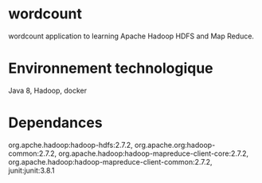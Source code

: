 # wordcount
wordcount application to learning Apache Hadoop HDFS and Map Reduce.

# Environnement technologique
Java 8, Hadoop, docker

# Dependances
org.apche.hadoop:hadoop-hdfs:2.7.2, org.apache.org:hadoop-common:2.7.2, org.apache.hadoop:hadoop-mapreduce-client-core:2.7.2, org.apache.hadoop:hadoop-mapreduce-client-common:2.7.2, junit:junit:3.8.1
